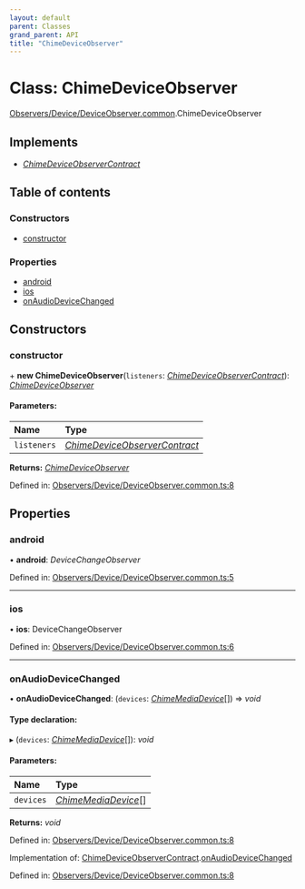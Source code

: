 ```yaml
---
layout: default
parent: Classes
grand_parent: API
title: "ChimeDeviceObserver"
---
```


# Class: ChimeDeviceObserver

[Observers/Device/DeviceObserver.common](../modules/observers_device_deviceobserver_common.md).ChimeDeviceObserver

## Implements

* [*ChimeDeviceObserverContract*](../interfaces/observers_device_deviceobserver_common.chimedeviceobservercontract.md)

## Table of contents

### Constructors

- [constructor](observers_device_deviceobserver_common.chimedeviceobserver.md#constructor)

### Properties

- [android](observers_device_deviceobserver_common.chimedeviceobserver.md#android)
- [ios](observers_device_deviceobserver_common.chimedeviceobserver.md#ios)
- [onAudioDeviceChanged](observers_device_deviceobserver_common.chimedeviceobserver.md#onaudiodevicechanged)

## Constructors

### constructor

\+ **new ChimeDeviceObserver**(`listeners`: [*ChimeDeviceObserverContract*](../interfaces/observers_device_deviceobserver_common.chimedeviceobservercontract.md)): [*ChimeDeviceObserver*](observers_device_deviceobserver_common.chimedeviceobserver.md)

#### Parameters:

Name | Type |
:------ | :------ |
`listeners` | [*ChimeDeviceObserverContract*](../interfaces/observers_device_deviceobserver_common.chimedeviceobservercontract.md) |

**Returns:** [*ChimeDeviceObserver*](observers_device_deviceobserver_common.chimedeviceobserver.md)

Defined in: [Observers/Device/DeviceObserver.common.ts:8](https://github.com/atabix/nativescript-plugins/blob/90ee9de/packages/nativescript-amazon-chime/support/Observers/Device/DeviceObserver.common.ts#L8)

## Properties

### android

• **android**: *DeviceChangeObserver*

Defined in: [Observers/Device/DeviceObserver.common.ts:5](https://github.com/atabix/nativescript-plugins/blob/90ee9de/packages/nativescript-amazon-chime/support/Observers/Device/DeviceObserver.common.ts#L5)

___

### ios

• **ios**: DeviceChangeObserver

Defined in: [Observers/Device/DeviceObserver.common.ts:6](https://github.com/atabix/nativescript-plugins/blob/90ee9de/packages/nativescript-amazon-chime/support/Observers/Device/DeviceObserver.common.ts#L6)

___

### onAudioDeviceChanged

• **onAudioDeviceChanged**: (`devices`: [*ChimeMediaDevice*](../interfaces/device_device_common.chimemediadevice.md)[]) => *void*

#### Type declaration:

▸ (`devices`: [*ChimeMediaDevice*](../interfaces/device_device_common.chimemediadevice.md)[]): *void*

#### Parameters:

Name | Type |
:------ | :------ |
`devices` | [*ChimeMediaDevice*](../interfaces/device_device_common.chimemediadevice.md)[] |

**Returns:** *void*

Defined in: [Observers/Device/DeviceObserver.common.ts:8](https://github.com/atabix/nativescript-plugins/blob/90ee9de/packages/nativescript-amazon-chime/support/Observers/Device/DeviceObserver.common.ts#L8)

Implementation of: [ChimeDeviceObserverContract](../interfaces/observers_device_deviceobserver_common.chimedeviceobservercontract.md).[onAudioDeviceChanged](../interfaces/observers_device_deviceobserver_common.chimedeviceobservercontract.md#onaudiodevicechanged)

Defined in: [Observers/Device/DeviceObserver.common.ts:8](https://github.com/atabix/nativescript-plugins/blob/90ee9de/packages/nativescript-amazon-chime/support/Observers/Device/DeviceObserver.common.ts#L8)
